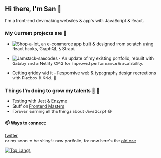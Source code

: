 ## Hi there, I'm San 👋
I'm a front-end dev making websites & app's with JavaScript & React. 
<br>
###  My Current projects are 🔭

* ![Shop-a-lot](https://github.com/san00/online-store), an e-commerce app built & designed from scratch using React hooks, GraphQL & Strapi.

* ![Jamstack-sancodes]() - An update of my existing portfolio, rebuilt with Gatsby and a Netlify CMS for improved performance & scalability. 

* Getting griddy wid it - Responsive web & typography design recreations with Flexbox & Grid. :art: <br>

### Things I’m doing to grow my talents  🌱 :open_book:

* Testing with Jest & Enzyme 
* Stuff on [Frontend Masters](https://frontendmasters.com/learn/)
* Forever learning all the things about JavaScript :smile: 

#### 📫 Ways to connect: 

 [twitter](https://twitter.com/sancodes)
 <br>
 or my soon to be shiny:sparkles: new portfolio, for now here's the [old one](https://www.san.codes/)

[![Top Langs](https://github-readme-stats.vercel.app/api/top-langs/?username=san00&layout=compact)](https://github.com/san00/github-readme-stats)
